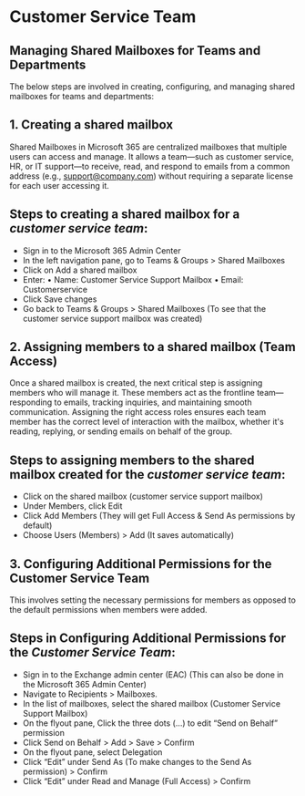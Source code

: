# Customer Service Team

## Managing Shared Mailboxes for Teams and Departments

The below steps are involved in creating, configuring, and managing shared mailboxes for teams and departments:

## 1. Creating a shared mailbox
Shared Mailboxes in Microsoft 365 are centralized mailboxes that multiple users can access and manage. It allows a team—such as customer service, HR, or IT support—to receive, read, and respond to emails from a common address (e.g., support@company.com) without requiring a separate license for each user accessing it.

## Steps to creating a shared mailbox for a *customer service team*:
- Sign in to the Microsoft 365 Admin Center
- In the left navigation pane, go to Teams & Groups > Shared Mailboxes
- Click on Add a shared mailbox
- Enter:
•	Name: Customer Service Support Mailbox
•	Email: Customerservice
- Click Save changes
- Go back to Teams & Groups > Shared Mailboxes (To see that the customer service support mailbox was created) 

## 2. Assigning members to a shared mailbox (Team Access)
Once a shared mailbox is created, the next critical step is assigning members who will manage it. These members act as the frontline team—responding to emails, tracking inquiries, and maintaining smooth communication. Assigning the right access roles ensures each team member has the correct level of interaction with the mailbox, whether it's reading, replying, or sending emails on behalf of the group.

## Steps to assigning members to the shared mailbox created for the *customer service team*:
- Click on the shared mailbox (customer service support mailbox)
- Under Members, click Edit
- Click Add Members (They will get Full Access & Send As permissions by default)
- Choose Users (Members) > Add (It saves automatically) 

## 3. Configuring Additional Permissions for the Customer Service Team
This involves setting the necessary permissions for members as opposed to the default permissions when members were added.

## Steps in Configuring Additional Permissions for the *Customer Service Team*:
- Sign in to the Exchange admin center (EAC) (This can also be done in the Microsoft 365 Admin Center)
- Navigate to Recipients > Mailboxes.
- In the list of mailboxes, select the shared mailbox (Customer Service Support Mailbox)
- On the flyout pane, Click the three dots (…) to edit “Send on Behalf” permission
- Click Send on Behalf > Add > Save > Confirm
- On the flyout pane, select Delegation
- Click “Edit” under Send As (To make changes to the Send As permission) > Confirm
- Click “Edit” under Read and Manage (Full Access) > Confirm















